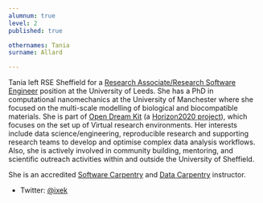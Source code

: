 ```yaml
---
alumnum: true
level: 2
published: true

othernames: Tania
surname: Allard

---
```


Tania left RSE Sheffield for a [Research Associate/Research Software
Engineer] position at the University of Leeds. She has a PhD in
computational nanomechanics at the University of Manchester where she
focused on the multi-scale modelling of biological and biocompatible
materials. She is part of [Open Dream Kit] (a [Horizon2020 project]),
which focuses on the set up of Virtual research environments. Her
interests include data science/engineering, reproducible research and
supporting research teams to develop and optimise complex data analysis
workflows. Also, she is actively involved in community building,
mentoring, and scientific outreach activities within and outside the
University of Sheffield.

She is an accredited [Software Carpentry] and [Data Carpentry]
instructor.

-   Twitter: [@ixek]

[Research Associate/Research Software Engineer]: https://rse.ac.uk/
[Open Dream Kit]: https://opendreamkit.org/
[Horizon2020 project]: https://ec.europa.eu/programmes/horizon2020/
[@ixek]: https://twitter.com/ixek
[Software Carpentry]: https://software-carpentry.org/
[Data Carpentry]: https://datacarpentry.org/
